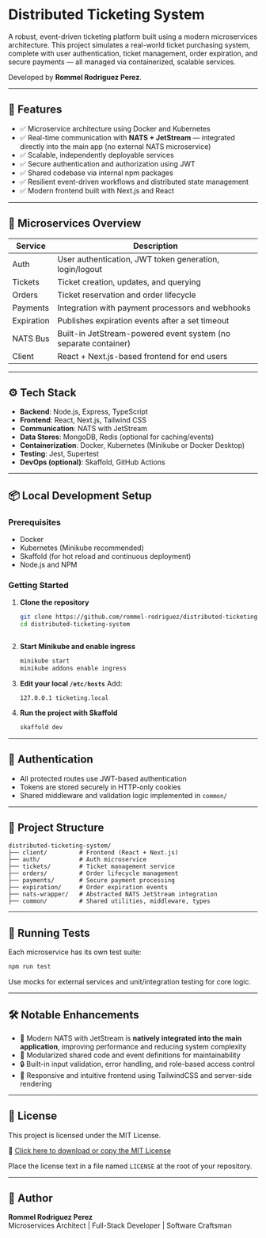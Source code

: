 # Distributed Ticketing System

A robust, event-driven ticketing platform built using a modern microservices architecture. This project simulates a real-world ticket purchasing system, complete with user authentication, ticket management, order expiration, and secure payments — all managed via containerized, scalable services.

Developed by **Rommel Rodriguez Perez**.

---

## 🚀 Features

- ✅ Microservice architecture using Docker and Kubernetes
- ✅ Real-time communication with **NATS + JetStream** — integrated directly into the main app (no external NATS microservice)
- ✅ Scalable, independently deployable services
- ✅ Secure authentication and authorization using JWT
- ✅ Shared codebase via internal npm packages
- ✅ Resilient event-driven workflows and distributed state management
- ✅ Modern frontend built with Next.js and React

---

## 🧱 Microservices Overview

| Service       | Description                                              |
|---------------|----------------------------------------------------------|
| Auth          | User authentication, JWT token generation, login/logout |
| Tickets       | Ticket creation, updates, and querying                  |
| Orders        | Ticket reservation and order lifecycle                  |
| Payments      | Integration with payment processors and webhooks        |
| Expiration    | Publishes expiration events after a set timeout         |
| NATS Bus      | Built-in JetStream-powered event system (no separate container) |
| Client        | React + Next.js-based frontend for end users            |

---

## ⚙️ Tech Stack

- **Backend**: Node.js, Express, TypeScript
- **Frontend**: React, Next.js, Tailwind CSS
- **Communication**: NATS with JetStream
- **Data Stores**: MongoDB, Redis (optional for caching/events)
- **Containerization**: Docker, Kubernetes (Minikube or Docker Desktop)
- **Testing**: Jest, Supertest
- **DevOps (optional)**: Skaffold, GitHub Actions

---

## 📦 Local Development Setup

### Prerequisites

- Docker
- Kubernetes (Minikube recommended)
- Skaffold (for hot reload and continuous deployment)
- Node.js and NPM

### Getting Started

1. **Clone the repository**
   ```bash
   git clone https://github.com/rommel-rodriguez/distributed-ticketing-system.git
   cd distributed-ticketing-system
   ```
   ```

2. **Start Minikube and enable ingress**
   ```bash
   minikube start
   minikube addons enable ingress
   ```

3. **Edit your local `/etc/hosts`**
   Add:
   ```
   127.0.0.1 ticketing.local
   ```

4. **Run the project with Skaffold**
   ```bash
   skaffold dev
   ```

---

## 🔐 Authentication

- All protected routes use JWT-based authentication
- Tokens are stored securely in HTTP-only cookies
- Shared middleware and validation logic implemented in `common/`

---

## 📁 Project Structure

```
distributed-ticketing-system/
├── client/         # Frontend (React + Next.js)
├── auth/           # Auth microservice
├── tickets/        # Ticket management service
├── orders/         # Order lifecycle management
├── payments/       # Secure payment processing
├── expiration/     # Order expiration events
├── nats-wrapper/   # Abstracted NATS JetStream integration
├── common/         # Shared utilities, middleware, types
```

---

## 🧪 Running Tests

Each microservice has its own test suite:
```bash
npm run test
```

Use mocks for external services and unit/integration testing for core logic.

---

## 🛠️ Notable Enhancements

- 🔄 Modern NATS with JetStream is **natively integrated into the main application**, improving performance and reducing system complexity
- 🧩 Modularized shared code and event definitions for maintainability
- 🔒 Built-in input validation, error handling, and role-based access control
- 🎨 Responsive and intuitive frontend using TailwindCSS and server-side rendering

---

## 📜 License

This project is licensed under the MIT License.

🔗 [Click here to download or copy the MIT License](https://choosealicense.com/licenses/mit/)

Place the license text in a file named `LICENSE` at the root of your repository.

---

## 🙌 Author

**Rommel Rodriguez Perez**  
Microservices Architect | Full-Stack Developer | Software Craftsman
